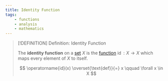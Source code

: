 ```yaml
---
title: Identity Function
tags:
    - functions
    - analysis
    - mathematics
---
```


>[!DEFINITION] Definition: Identity Function
>
>The **identity function** on a [set](../../Set%20Theory/index.md) $X$ is the [function](./index.md) $\operatorname{id}: X \to X$ which maps every element of $X$ to itself.
>
>$$
>\operatorname{id}(x) \overset{\text{def}}{=} x \qquad \forall x \in X
>$$
>